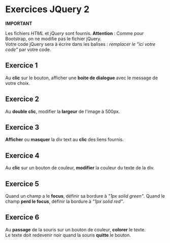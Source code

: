 # Exercices JQuery 2
**IMPORTANT**

Les fichiers *HTML* et *jQuery* sont fournis. **Attention** : Comme pour Bootstrap, on ne modifie pas le fichier jQuery.  
Votre code jQuery sera à écrire dans les balises : *remplacer le "ici votre code"* par votre code.

## Exercice 1
Au **clic** sur le bouton, afficher une **boite de dialogue** avec le message de votre choix.


## Exercice 2
Au **double clic**, modifier la **largeur** de l'image à 500px.


## Exercice 3
**Afficher** ou **masquer** la div text au **clic** des liens fournis.


## Exercice 4
Au **clic** sur un bouton de couleur, **modifier** la couleur du texte de la div.


## Exercice 5
Quand un champ a le **focus**, définir sa bordure à *"1px solid green"*. Quand le champ **perd le focus**, définir la bordure à *"1px solid red"*.


## Exercice 6
Au **passage** de la souris sur un bouton de couleur, **colorer** le texte.  
Le texte doit redevenir noir quand la souris **quitte** le bouton.
